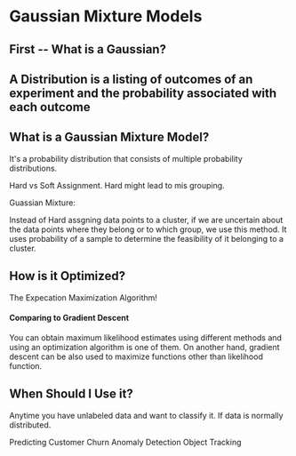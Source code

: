 # Gaussian Mixture Models

## First -- What is a Gaussian?

## A Distribution is a listing of outcomes of an experiment and the probability associated with each outcome


## What is a Gaussian Mixture Model?

It's a probability distribution that consists of multiple probability distributions.


Hard vs Soft Assignment. Hard might lead to mis grouping.

Guassian Mixture:

Instead of Hard assgning data points to a cluster, if we are uncertain about the data points where they belong or to which group, we use this method. It uses probability of a sample to determine the feasibility of it belonging to a cluster.


## How is it Optimized?

The Expecation Maximization Algorithm!


#### Comparing to Gradient Descent 
You can obtain maximum likelihood estimates using different methods and using an optimization algorithm is one of them. On another hand, gradient descent can be also used to maximize functions other than likelihood function.

## When Should I Use it?

Anytime you have unlabeled data and want to classify it. If data is normally distributed. 

Predicting Customer Churn
Anomaly Detection
Object Tracking